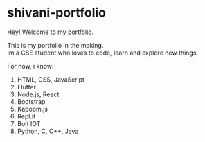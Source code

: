 # shivani-portfolio
 Hey! Welcome to my portfolio. 

This is my portfolio in the making.  
Im a CSE student who loves to code, learn and explore new things.

For now, i know:
1. HTML, CSS, JavaScript
1. Flutter
1. Node.js, React 
1. Bootstrap
1. Kaboom.js
1. Repl.it
1. Bolt IOT
1. Python, C, C++, Java
